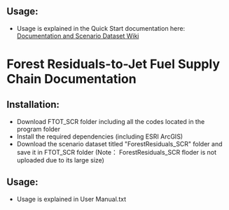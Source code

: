

## Usage:
* Usage is explained in the Quick Start documentation here: [Documentation and Scenario Dataset Wiki](https://github.com/VolpeUSDOT/FTOT-Public/wiki/Documentation-and-Scenario-Datasets)



# Forest Residuals-to-Jet Fuel Supply Chain Documentation

## Installation: 
* Download FTOT_SCR folder including all the codes located in the program folder
* Install the required dependencies (including ESRI ArcGIS) 
* Download the scenario dataset titled "ForestResiduals_SCR" folder and save it in FTOT_SCR folder
(Note： ForestResiduals_SCR floder is not uploaded due to its large size)

## Usage:
* Usage is explained in User Manual.txt 

